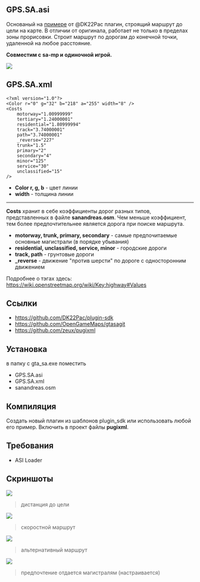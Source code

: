 ## GPS.SA.asi
Основаный на [примере](https://github.com/DK22Pac/plugin-sdk/tree/master/examples/GPS) от @DK22Pac плагин, строящий маршрут до цели на карте. В отличии от оригинала, работает не только в пределах зоны прорисовки. Строит маршрут по дорогам до конечной точки, удаленной на любое расстояние.

**Совместим с sa-mp и одиночной игрой.**

![](https://i.imgur.com/OsqcAdN.png)

## GPS.SA.xml
```
<?xml version="1.0"?>
<Color r="0" g="32" b="218" a="255" width="8" />
<Costs
	motorway="1.00999999"
	tertiary="1.24000001"
	residential="1.80999994"
	track="3.74000001"
	path="3.74000001"
	_reverse="227"
	trunk="1.5"
	primary="2"
	secondary="4"
	minor="125"
	service="30"
	unclassified="15"
/>
```
* **Color r, g, b** - цвет линии
* **width** - толщина линии
----
**Costs** хранит в себе коэффициенты дорог разных типов, представленных в файле **sanandreas.osm**. Чем меньше коэффициент, тем более предпочтительнее является дорога при поиске маршрута.
* **motorway, trunk, primary, secondary** - самые предпочитаемые основные магистрали (в порядке убывания)
* **residential, unclassified, service, minor** - городские дороги
* **track, path** - грунтовые дороги
* **_reverse** - движение "против шерсти" по дороге с односторонним движением

Подробнее о тэгах здесь: https://wiki.openstreetmap.org/wiki/Key:highway#Values

## Ссылки
- https://github.com/DK22Pac/plugin-sdk
- https://github.com/OpenGameMaps/gtasagit
- https://github.com/zeux/pugixml

## Установка
в папку с gta_sa.exe поместить
- GPS.SA.asi
- GPS.SA.xml
- sanandreas.osm

## Компиляция
Создать новый плагин из шаблонов plugin_sdk или использовать любой его пример. Включить в проект файлы **pugixml**.

## Требования
- ASI Loader

## Скриншоты

![](https://i.imgur.com/FfZwGiS.png)
> дистанция до цели

![](https://i.imgur.com/OsqcAdN.png)
> скоростной маршрут

![](https://i.imgur.com/7fwz5RB.png)
> альтернативный маршрут

![](https://i.imgur.com/ZlFaNw1.png)
> предпочтение отдается магистралям (настраивается)
